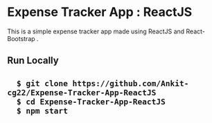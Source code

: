 <h1> Expense Tracker App : ReactJS </h1>

<p> This is a simple expense tracker app made using ReactJS and React-Bootstrap . </p>

<h2> Run Locally <h2>
  
```
  $ git clone https://github.com/Ankit-cg22/Expense-Tracker-App-ReactJS
  $ cd Expense-Tracker-App-ReactJS
  $ npm start
 
```
